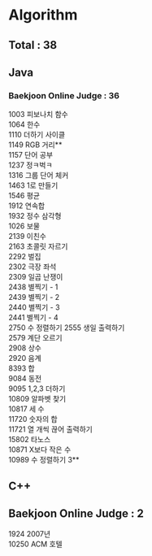 # Algorithm

## Total : 38

## Java

### Baekjoon Online Judge : 36

1003 피보나치 함수  
1064 한수   
1110 더하기 사이클  
1149 RGB 거리**    
1157 단어 공부  
1237 정ㅋ벅ㅋ  
1316 그룹 단어 체커  
1463 1로 만들기  
1546 평균  
1912 연속합  
1932 정수 삼각형  
1026 보물  
2139 이친수  
2163 초콜릿 자르기   
2292 벌집  
2302 극장 좌석  
2309 일곱 난쟁이   
2438 별찍기 - 1  
2439 별찍기 - 2  
2440 별찍기 - 3  
2441 별찍기 - 4  
2750 수 정렬하기
2555 생일 출력하기  
2579 계단 오르기     
2908 상수  
2920 음계  
8393 합  
9084 동전  
9095 1,2,3 더하기  
10809 알파벳 찾기  
10817 세 수   
11720 숫자의 합  
11721 열 개씩 끊어 출력하기  
15802 타노스  
10871 X보다 작은 수  
10989 수 정렬하기 3**  

## C++

## Baekjoon Online Judge : 2

1924 2007년   
10250 ACM 호텔  
